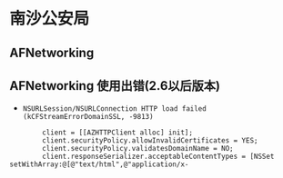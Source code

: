 # 南沙公安局


## AFNetworking
## AFNetworking 使用出错(2.6以后版本)
- `NSURLSession/NSURLConnection HTTP load failed (kCFStreamErrorDomainSSL, -9813)`

```objc
        client = [[AZHTTPClient alloc] init];
        client.securityPolicy.allowInvalidCertificates = YES;
        client.securityPolicy.validatesDomainName = NO;
        client.responseSerializer.acceptableContentTypes = [NSSet setWithArray:@[@"text/html",@"application/x-
```
